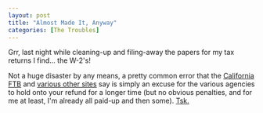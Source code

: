 ```yaml
---
layout: post
title: "Almost Made It, Anyway"
categories: [The Troubles]
---
```

Grr, last night while cleaning-up and filing-away the papers for my tax returns I find... the W-2's!

Not a huge disaster by any means, a pretty common error that the <a href="http://www.ftb.ca.gov/individuals/faq/ivr/613.html">California FTB</a> and <a href="http://law.freeadvice.com/tax_law/income_tax_law/w2_tax_form.htm">various other sites</a> say is simply an excuse for the various agencies to hold onto your refund for a longer time (but no obvious penalties, and for me at least, I'm already all paid-up and then some). <a href="http://eric.everydaylies.com/archives/000539.php">Tsk.</a>
